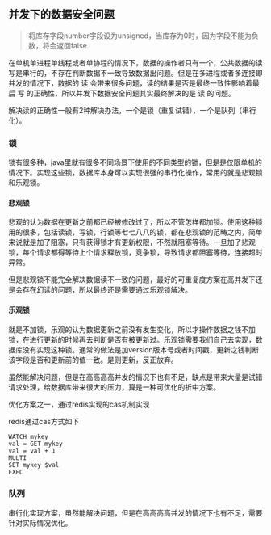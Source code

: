 ## 并发下的数据安全问题

> 将库存字段number字段设为unsigned，当库存为0时，因为字段不能为负数，将会返回false

在单机单进程单线程或者单协程的情况下，数据的操作者只有一个，公共数据的读写是串行的，不存在判断数据不一致导致数据出问题。但是在多进程或者多连接即并发的情况下，数据的 读 会带来很多问题，读的结果是否是最终一致性影响着最后 写 的正确性，所以并发下数据安全问题其实最终解决的是 读 的问题。

解决读的正确性一般有2种解决办法，一个是锁（重复试错），一个是队列（串行化）。


### 锁

锁有很多种，java里就有很多不同场景下使用的不同类型的锁，但是是仅限单机的情况下。实现这些锁，数据库本身可以实现很强的串行化操作，常用的就是悲观锁和乐观锁。

#### 悲观锁

悲观的认为数据在更新之前都已经被修改过了，所以不管怎样都加锁。使用这种锁用的很多，包括读锁，写锁，行锁等七七八八的锁，都在悲观锁的范畴之内，简单来说就是加了阻塞，只有获得锁才有更新权限，不然就阻塞等待。一旦加了悲观锁，每个请求都得等待上个请求释放锁，竞争锁，导致请求都阻塞等待，连接超时异常。

但是悲观锁不能完全解决数据读不一致的问题，最好的可重复度方案在高并发下还是会存在幻读的问题，所以最终还是需要通过乐观锁解决。


#### 乐观锁
就是不加锁，乐观的认为数据更新之前没有发生变化，所以才操作数据之钱不加锁，在进行更新的时候再去判断是否有被更新过。乐观锁需要我们自己去实现，数据库没有实现这种锁。通常的做法是加version版本号或者时间戳，更新之钱判断该字段是否和更新前的值一致。是则更新，反正放弃。

虽然能解决问题，但是在高高高高并发的情况下也有不足，缺点是带来大量是试错请求处理，给数据库带来很大的压力，算是一种可优化的折中方案。

优化方案之一，通过redis实现的cas机制实现

redis通过cas方式如下
```
WATCH mykey
val = GET mykey
val = val + 1
MULTI
SET mykey $val
EXEC
```

### 队列

串行化实现方案，虽然能解决问题，但是在高高高高并发的情况下也有不足，需要针对实际情况优化。


